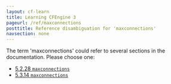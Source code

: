 ```yaml
---
layout: cf-learn
title: Learning CFEngine 3
pageurl: /ref/maxconnections
posttitle: Reference disambiguation for 'maxconnections'
navsection: none
---
```


The term 'maxconnections' could refer to several sections in the documentation. Please choose one:

- [5\.2\.28 <code>maxconnections</code>](https://cfengine.com/manuals/cf3-reference.html#maxconnections-in-agent)
- [5\.3\.14 <code>maxconnections</code>](https://cfengine.com/manuals/cf3-reference.html#maxconnections-in-server)
